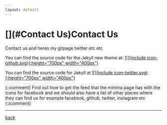 ```yaml
---
layout: default
---
```


# [](#Contact Us)Contact Us

Contact us and heres my gitpage twitter etc etc

You can find the source code for the Jekyll new theme at:
[![](include icon-github.svg){:height="700px" width="400px"}](https://github.com/HelloBeastie)

You can find the source code for Jekyll at
[![](include icon-twitter.svg){:height="700px" width="400px"}](https://twitter.com/rikileehartwell)

{::comment}
Find out how to get the feed that the minima page has with the icons for facebook and we should also have a list of other places where they can find us
for example facebook, github, twitter, instagram etc
{:/comment}

* * *
[back](./)

